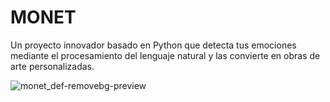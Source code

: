 # MONET
Un proyecto innovador basado en Python que detecta tus emociones mediante el procesamiento del lenguaje natural y las convierte en obras de arte personalizadas.


![monet_def-removebg-preview](https://github.com/user-attachments/assets/1d29036f-71fb-4da2-ae38-0ba7616752e1)

